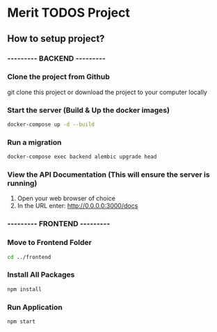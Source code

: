 # Merit TODOS Project

## How to setup project?

### --------- BACKEND ---------

### Clone the project from Github

git clone this project or download the project to your computer locally

### Start the server (Build & Up the docker images)

```sh
docker-compose up -d --build
```

### Run a migration

```sh
docker-compose exec backend alembic upgrade head
```

### View the API Documentation (This will ensure the server is running)

1. Open your web browser of choice
1. In the URL enter: http://0.0.0.0:3000/docs

### --------- FRONTEND ---------

### Move to Frontend Folder

```sh
cd ../frontend
```

### Install All Packages

```sh
npm install
```

### Run Application

```sh
npm start
```
